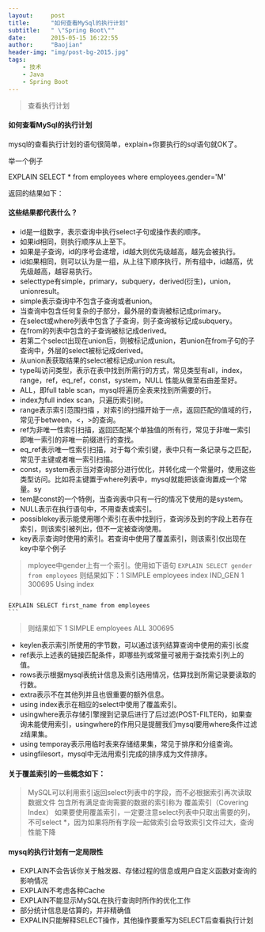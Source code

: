 ```yaml
---
layout:     post
title:      "如何查看MySql的执行计划"
subtitle:   " \"Spring Boot\""
date:       2015-05-15 16:22:55
author:     "Baojian"
header-img: "img/post-bg-2015.jpg"
tags:
    - 技术
    - Java
    - Spring Boot
---
```


> 查看执行计划

#### 如何查看MySql的执行计划

mysql的查看执行计划的语句很简单，explain+你要执行的sql语句就OK了。

举一个例子

EXPLAIN SELECT * from employees where employees.gender='M' 

返回的结果如下：

#### 这些结果都代表什么？

- id是一组数字，表示查询中执行select子句或操作表的顺序。
- 如果id相同，则执行顺序从上至下。
- 如果是子查询，id的序号会递增，id越大则优先级越高，越先会被执行。
- id如果相同，则可以认为是一组，从上往下顺序执行，所有组中，id越高，优先级越高，越容易执行。
- selecttype有simple，primary，subquery，derived(衍生)，union，unionresult。
- simple表示查询中不包含子查询或者union。
- 当查询中包含任何复杂的子部分，最外层的查询被标记成primary。
- 在select或where列表中包含了子查询，则子查询被标记成subquery。
- 在from的列表中包含的子查询被标记成derived。
- 若第二个select出现在union后，则被标记成union，若union在from子句的子查询中，外层的select被标记成derived。
- 从union表获取结果的select被标记成union result。
- type叫访问类型，表示在表中找到所需行的方式，常见类型有all，index，range，ref，eq_ref，const，system，NULL 性能从做至右由差至好。
- ALL，即full table scan，mysql将遍历全表来找到所需要的行。
- index为full index scan，只遍历索引树。
- range表示索引范围扫描 ，对索引的扫描开始于一点，返回匹配的值域的行，常见于between，<，>的查询。
- ref为非唯一性索引扫描，返回匹配某个单独值的所有行，常见于非唯一索引即唯一索引的非唯一前缀进行的查找。
- eq_ref表示唯一性索引扫描，对于每个索引键，表中只有一条记录与之匹配，常见于主键或者唯一索引扫描。
- const，system表示当对查询部分进行优化，并转化成一个常量时，使用这些类型访问。比如将主键置于where列表中，mysql就能把该查询置成一个常量。sy
- tem是const的一个特例，当查询表中只有一行的情况下使用的是system。
- NULL表示在执行语句中，不用查表或索引。
- possiblekey表示能使用哪个索引在表中找到行，查询涉及到的字段上若存在索引，则该索引被列出，但不一定被查询使用。
- key表示查询时使用的索引。若查询中使用了覆盖索引，则该索引仅出现在key中举个例子
<!--more-->
>	mployee中gender上有一个索引。使用如下语句
	```
	EXPLAIN SELECT gender from employees
	```
>	则结果如下：1   SIMPLE   employees   index   IND_GEN   1   300695   Using index
>	```
	EXPLAIN SELECT first_name from employees
	```
>	则结果如下  1   SIMPLE   employees   ALL   300695   


- keylen表示索引所使用的字节数，可以通过该列结算查询中使用的索引长度
- ref表示上述表的链接匹配条件，即哪些列或常量可被用于查找索引列上的值。
- rows表示根据mysql表统计信息及索引选用情况，估算找到所需记录要读取的行数。
- extra表示不在其他列并且也很重要的额外信息。
- using index表示在相应的select中使用了覆盖索引。
- usingwhere表示存储引擎搜到记录后进行了后过滤(POST-FILTER)，如果查询未能使用索引，usingwhere的作用只是提醒我们mysql要用where条件过滤z结果集。
- using temporay表示用临时表来存储结果集，常见于排序和分组查询。
- usingfilesort，mysql中无法用索引完成的排序成为文件排序。

#### 关于覆盖索引的一些概念如下：


>MySQL可以利用索引返回select列表中的字段，而不必根据索引再次读取数据文件 包含所有满足查询需要的数据的索引称为 覆盖索引（Covering Index） 
>如果要使用覆盖索引，一定要注意select列表中只取出需要的列，不可select *，因为如果将所有字段一起做索引会导致索引文件过大，查询性能下降

#### mysq的执行计划有一定局限性

- EXPLAIN不会告诉你关于触发器、存储过程的信息或用户自定义函数对查询的影响情况
- EXPLAIN不考虑各种Cache
- EXPLAIN不能显示MySQL在执行查询时所作的优化工作
- 部分统计信息是估算的，并非精确值
- EXPALIN只能解释SELECT操作，其他操作要重写为SELECT后查看执行计划
